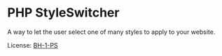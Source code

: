 PHP StyleSwitcher
=================

A way to let the user select one of many styles to apply to your website.

License: [BH-1-PS](https://github.com/BlueHuskyStudios/Licenses/blob/master/Licenses/BH-1-PS.txt)
